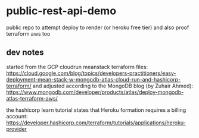 # public-rest-api-demo
public repo to attempt deploy to render (or heroku free tier) and also proof terraform aws too


## dev notes

started from the GCP cloudrun meanstack terraform files: https://cloud.google.com/blog/topics/developers-practitioners/easy-deployment-mean-stack-w-mongodb-atlas-cloud-run-and-hashicorp-terraform/
and adjusted according to the MongoDB blog (by Zuhair Ahmed): https://www.mongodb.com/developer/products/atlas/deploy-mongodb-atlas-terraform-aws/

the hashicorp learn tutorial states that Heroku formation requires a billing account: https://developer.hashicorp.com/terraform/tutorials/applications/heroku-provider


